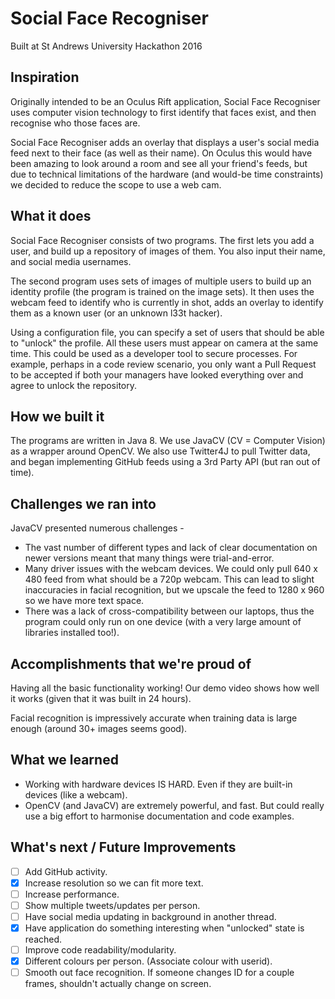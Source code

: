 # Social Face Recogniser
Built at St Andrews University Hackathon 2016

## Inspiration
Originally intended to be an Oculus Rift application, Social Face Recogniser uses computer vision technology to first identify that faces exist, and then recognise who those faces are.

Social Face Recogniser adds an overlay that displays a user's social media feed next to their face (as well as their name). On Oculus this would have been amazing to look around a room and see all your friend's feeds, but due to technical limitations of the hardware (and would-be time constraints) we decided to reduce the scope to use a web cam.

## What it does
Social Face Recogniser consists of two programs. The first lets you add a user, and build up a repository of images of them. You also input their name, and social media usernames. 

The second program uses sets of images of multiple users to build up an identity profile (the program is trained on the image sets). It then uses the webcam feed to identify who is currently in shot, adds an overlay to identify them as a known user (or an unknown l33t hacker).

Using a configuration file, you can specify a set of users that should be able to "unlock" the profile. All these users must appear on camera at the same time. This could be used as a developer tool to secure processes. For example, perhaps in a code review scenario, you only want a Pull Request to be accepted if both your managers have looked everything over and agree to unlock the repository.

## How we built it
The programs are written in Java 8. We use JavaCV (CV = Computer Vision) as a wrapper around OpenCV. We also use Twitter4J to pull Twitter data, and began implementing GitHub feeds using a 3rd Party API (but ran out of time).

## Challenges we ran into
JavaCV presented numerous challenges - 
* The vast number of different types and lack of clear documentation on newer versions meant that many things were trial-and-error.
* Many driver issues with the webcam devices. We could only pull 640 x 480 feed from what should be a 720p webcam. This can lead to slight inaccuracies in facial recognition, but we upscale the feed to 1280 x 960 so we have more text space. 
* There was a lack of cross-compatibility between our laptops, thus the program could only run on one device (with a very large amount of libraries installed too!).

## Accomplishments that we're proud of
Having all the basic functionality working! Our demo video shows how well it works (given that it was built in 24 hours). 

Facial recognition is impressively accurate when training data is large enough (around 30+ images seems good). 

## What we learned

* Working with hardware devices IS HARD. Even if they are built-in devices (like a webcam).
* OpenCV (and JavaCV) are extremely powerful, and fast. But could really use a big effort to harmonise documentation and code examples.

## What's next / Future Improvements

- [ ] Add GitHub activity.
- [x] Increase resolution so we can fit more text.
- [ ] Increase performance.
- [ ] Show multiple tweets/updates per person.
- [ ] Have social media updating in background in another thread.
- [x] Have application do something interesting when "unlocked" state is reached.
- [ ] Improve code readability/modularity.
- [x] Different colours per person. (Associate colour with userid).
- [ ] Smooth out face recognition. If someone changes ID for a couple frames, shouldn't actually change on screen.
